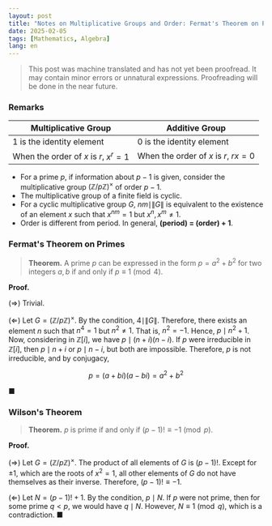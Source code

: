 ```yaml
---
layout: post
title: "Notes on Multiplicative Groups and Order: Fermat's Theorem on Primes and Wilson's Theorem"
date: 2025-02-05
tags: [Mathematics, Algebra]
lang: en
---
```


> This post was machine translated and has not yet been proofread. It may contain minor errors or unnatural expressions. Proofreading will be done in the near future.

### Remarks

| **Multiplicative Group**                | **Additive Group**                     |
| --------------------------------------- | -------------------------------------- |
| 1 is the identity element              | 0 is the identity element             |
| When the order of $x$ is $r$, $x^r = 1$ | When the order of $x$ is $r$, $rx = 0$ |

- For a prime $p$, if information about $p - 1$ is given, consider the multiplicative group $(\mathbb{Z}/p\mathbb{Z})^\times$ of order $p - 1$.
- The multiplicative group of a finite field is cyclic.
- For a cyclic multiplicative group $G$, $nm \mid \|G\|$ is equivalent to the existence of an element $x$ such that $x^{nm} = 1$ but $x^n, x^m \neq 1$.
- Order is different from period. In general, **(period) = (order) + 1**.

### Fermat's Theorem on Primes

> **Theorem.** A prime $p$ can be expressed in the form $p = a^2 + b^2$ for two integers $a, b$ if and only if $p \equiv 1 \pmod{4}$.

**Proof.**

(⇒) Trivial.

(⇐) Let $G = (\mathbb{Z}/p\mathbb{Z})^\times$. By the condition, $4 \mid \|G\|$. Therefore, there exists an element $n$ such that $n^4 = 1$ but $n^2 \neq 1$. That is, $n^2 = -1$. Hence, $p \mid n^2 + 1$. Now, considering in $\mathbb{Z}[i]$, we have $p \mid (n + i)(n - i)$. If $p$ were irreducible in $\mathbb{Z}[i]$, then $p \mid n + i$ or $p \mid n - i$, but both are impossible. Therefore, $p$ is not irreducible, and by conjugacy,

$$
p = (a + bi)(a - bi) = a^2 + b^2
$$

■

### Wilson's Theorem

> **Theorem.** $p$ is prime if and only if $(p - 1)! \equiv -1 \pmod{p}$.

**Proof.**

(⇒) Let $G = (\mathbb{Z}/p\mathbb{Z})^\times$. The product of all elements of $G$ is $(p - 1)!$. Except for $\pm 1$, which are the roots of $x^2 = 1$, all other elements of $G$ do not have themselves as their inverse. Therefore, $(p - 1)! \equiv -1$.

(⇐) Let $N = (p - 1)! + 1$. By the condition, $p \mid N$. If $p$ were not prime, then for some prime $q < p$, we would have $q \mid N$. However, $N \equiv 1 \pmod{q}$, which is a contradiction. ■

